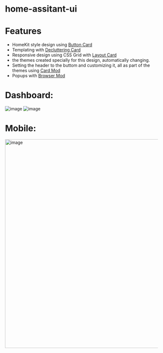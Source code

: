 # home-assitant-ui
# Features
- HomeKit style design using [Button Card](https://github.com/custom-cards/button-card)
- Templating with [Decluttering Card](https://github.com/custom-cards/decluttering-card)
- Responsive design using CSS Grid with [Layout Card](https://github.com/thomasloven/lovelace-layout-card)
- the themes created specially for this design, automatically changing.
- Setting the header to the buttom and customizing it, all as part of the themes using [Card Mod](https://github.com/thomasloven/lovelace-card-mod)
- Popups with [Browser Mod](https://github.com/thomasloven/hass-browser_mod)
# Dashboard:
![image](https://user-images.githubusercontent.com/59200103/199048460-b4d15a35-006e-450f-86ea-29865058a0f5.png)
![image](https://user-images.githubusercontent.com/59200103/199048501-7acd554b-8d32-4f2b-a6c2-65160d3e9033.png)



# Mobile:
<img width="687" alt="image" src="https://user-images.githubusercontent.com/59200103/199047940-fe90e47b-bf7f-4227-8db0-85e005dea469.png">

